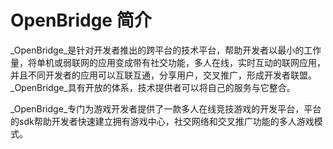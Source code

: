 # OpenBridge 简介



_OpenBridge_是针对开发者推出的跨平台的技术平台，帮助开发者以最小的工作量，将单机或弱联网的应用变成带有社交功能，多人在线，实时互动的联网应用，并且不同开发者的应用可以互联互通，分享用户，交叉推广，形成开发者联盟。_OpenBridge_具有开放的体系，技术提供者可以将自己的服务与它整合。


_OpenBridge_专门为游戏开发者提供了一款多人在线竞技游戏的开发平台，平台的sdk帮助开发者快速建立拥有游戏中心，社交网络和交叉推广功能的多人游戏模式。
